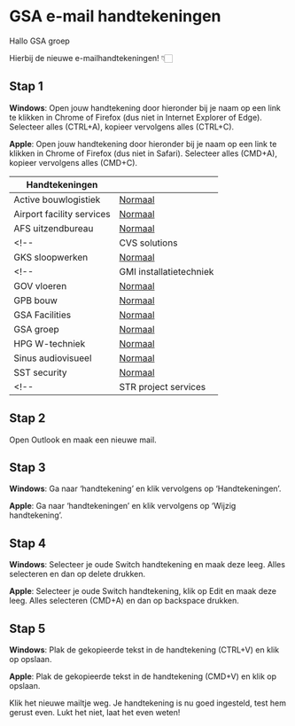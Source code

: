 # GSA e-mail handtekeningen
Hallo GSA groep
 
Hierbij de nieuwe e-mailhandtekeningen! 👇🏻
 

## Stap 1

**Windows**: Open jouw handtekening door hieronder bij je naam op een link te klikken in Chrome of Firefox (dus niet in Internet Explorer of Edge). Selecteer alles (CTRL+A), kopieer vervolgens alles (CTRL+C).

**Apple**: Open jouw handtekening door hieronder bij je naam op een link te klikken in Chrome of Firefox (dus niet in Safari). Selecteer alles (CMD+A), kopieer vervolgens alles (CMD+C).

| Handtekeningen | |
|-----------|----------|
| Active bouwlogistiek     | [Normaal](https://team-switch-reclamebureau.github.io/signatures-gsa/active-bouwlogistiek.html) |
| Airport facility services | [Normaal](https://team-switch-reclamebureau.github.io/signatures-gsa/airportfacilityservices.html) |
| AFS uitzendbureau     | [Normaal](https://team-switch-reclamebureau.github.io/signatures-gsa/afsuitzendbureau.html) |
<!-- | CVS solutions | [Normaal](https://team-switch-reclamebureau.github.io/signatures-gsa/cvs-solutions.html) | -->
| GKS sloopwerken | [Normaal](https://team-switch-reclamebureau.github.io/signatures-gsa/gks-sloopwerken.html) |
<!-- | GMI installatietechniek | [Normaal](https://team-switch-reclamebureau.github.io/signatures-gsa/gmi-installatietechniek.html) | -->
| GOV vloeren | [Normaal](https://team-switch-reclamebureau.github.io/signatures-gsa/gov-vloeren.html) |
| GPB bouw | [Normaal](https://team-switch-reclamebureau.github.io/signatures-gsa/gpb-bouw.html) |
| GSA Facilities | [Normaal](https://team-switch-reclamebureau.github.io/signatures-gsa/gsa-facilities.html) |
| GSA groep | [Normaal](https://team-switch-reclamebureau.github.io/signatures-gsa/gsa-groep.html) |
| HPG W-techniek | [Normaal](https://team-switch-reclamebureau.github.io/signatures-gsa/hpg-w.html) |
| Sinus audiovisueel | [Normaal](https://team-switch-reclamebureau.github.io/signatures-gsa/sinus-audiovisueel.html) |
| SST security | [Normaal](https://team-switch-reclamebureau.github.io/signatures-gsa/sst-security.html) |
<!-- | STR project services | [Normaal](https://team-switch-reclamebureau.github.io/signatures-gsa/str-project-services.html) | -->


## Stap 2

Open Outlook en maak een nieuwe mail.
 
## Stap 3

**Windows**: Ga naar ‘handtekening’ en klik vervolgens op ‘Handtekeningen’.

**Apple**: Ga naar ‘handtekeningen’ en klik vervolgens op ‘Wijzig handtekening’.
 
## Stap 4

**Windows**: Selecteer je oude Switch handtekening en maak deze leeg. Alles selecteren en dan op delete drukken.

**Apple**: Selecteer je oude Switch handtekening, klik op Edit en maak deze leeg. Alles selecteren (CMD+A) en dan op backspace drukken.
 
## Stap 5

**Windows**: Plak de gekopieerde tekst in de handtekening (CTRL+V) en klik op opslaan.

**Apple**: Plak de gekopieerde tekst in de handtekening (CMD+V) en klik op opslaan.

Klik het nieuwe mailtje weg. Je handtekening is nu goed ingesteld, test hem gerust even. Lukt het niet, laat het even weten!
